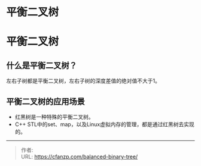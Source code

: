 # 平衡二叉树


<!--more-->
# 平衡二叉树
## 什么是平衡二叉树？
左右子树都是平衡二叉树，左右子树的深度差值的绝对值不大于1。

## 平衡二叉树的应用场景
- 红黑树是一种特殊的平衡二叉树。
- C++ STL中的set、map，以及Linux虚拟内存的管理，都是通过红黑树去实现的。


---

> 作者:   
> URL: https://cfanzp.com/balanced-binary-tree/  

